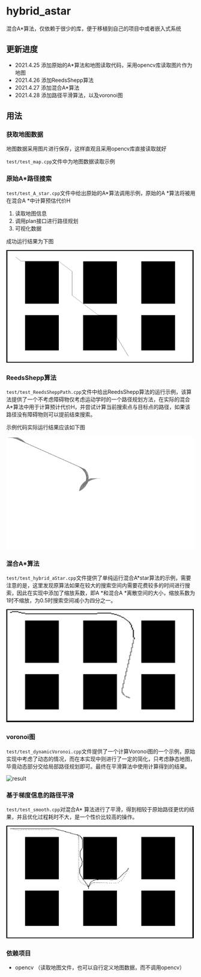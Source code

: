 # hybrid_astar
混合A*算法，仅依赖于很少的库，便于移植到自己的项目中或者嵌入式系统

## 更新进度

* 2021.4.25 添加原始的A*算法和地图读取代码，采用opencv库读取图片作为地图
* 2021.4.26 添加ReedsShepp算法
* 2021.4.27 添加混合A*算法
* 2021.4.28 添加路径平滑算法，以及voronoi图
## 用法

### 获取地图数据
地图数据采用图片进行保存，这样直观且采用opencv库直接读取就好

`test/test_map.cpp`文件中为地图数据读取示例

### 原始A*路径搜索
`test/test_A_star.cpp`文件中给出原始的A*算法调用示例，原始的A *算法将被用在混合A *中计算预估代价H 
1. 读取地图信息
2. 调用plan接口进行路径规划
3. 可视化数据

成功运行结果为下图

<img src="pic/a_star.png" alt="a_star" width="500" height="300" align="bottom" />

### ReedsShepp算法 

`test/test_ReedsSheppPath.cpp`文件中给出ReedsShepp算法的运行示例，该算法提供了一个不考虑障碍物仅考虑运动学时的一个路径规划方法，在实际的混合A*算法中用于计算预计代价H，并尝试计算当前搜索点与目标点的路径，如果该路径没有障碍物则可以提前结束搜索。

示例代码实际运行结果应该如下图

<img src="pic/RS.png" alt="ReedsShepp" width="500" height="300" align="bottom" />


### 混合A*算法
`test/test_hybrid_aStar.cpp`文件提供了单纯运行混合A*star算法的示例，需要注意的是，这里发现原算法如果在较大的搜索空间内需要花费较多的时间进行搜索，因此在实现中添加了缩放系数，即A *和混合A *离散空间的大小，缩放系数为1时不缩放，为0.5时搜索空间减小为四分之一。

<img src="pic/hybridAStar.png" alt="hybridAStar" width="500" height="300" align="bottom" />

### voronoi图

`test/test_dynamicVoronoi.cpp`文件提供了一个计算Voronoi图的一个示例，原始实现中考虑了动态的情况，而在本实现中则进行了一定的简化，只考虑静态地图，毕竟动态部分交给局部路径规划即可。最终在平滑算法中使用计算得到的结果。

<img src="pic/result.pmg" alt="result" width="500" height="300" align="bottom" />

### 基于梯度信息的路径平滑
`test/test_smooth.cpp`对混合A* 算法进行了平滑，得到相较于原始路径更优的结果，并且优化过程耗时不大，是一个性价比较高的操作。

<img src="pic/smooth.png" alt="smooth" width="500" height="300" align="bottom" />

### 依赖项目

* opencv （读取地图文件，也可以自行定义地图数据，而不调用opencv）
